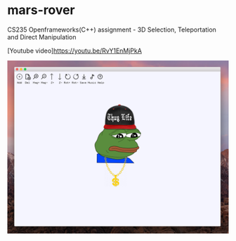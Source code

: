 # mars-rover
CS235 Openframeworks(C++) assignment - 3D Selection, Teleportation and Direct Manipulation

[Youtube video]https://youtu.be/RvY1EnMjPkA

![alt text](https://github.com/siddharthkul/image-compositor/blob/master/screenshot.png)
